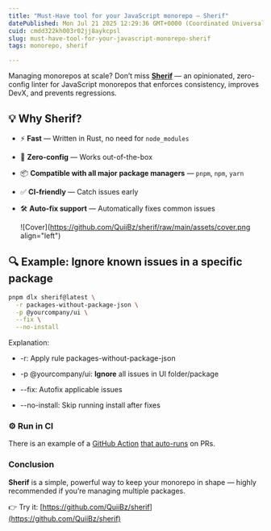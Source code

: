 ```yaml
---
title: "Must-Have tool for your JavaScript monorepo — Sherif"
datePublished: Mon Jul 21 2025 12:29:36 GMT+0000 (Coordinated Universal Time)
cuid: cmdd322kh003r02jj8aykcpsl
slug: must-have-tool-for-your-javascript-monorepo-sherif
tags: monorepo, sherif

---
```


Managing monorepos at scale? Don’t miss [**Sherif**](https://github.com/QuiiBz/sherif) — an opinionated, zero-config linter for JavaScript monorepos that enforces consistency, improves DevX, and prevents regressions.

## 💡 Why Sherif?

* ⚡ **Fast** — Written in Rust, no need for `node_modules`
    
* 🔧 **Zero-config** — Works out-of-the-box
    
* 📦 **Compatible with all major package managers** — `pnpm`, `npm`, `yarn`
    
* ✅ **CI-friendly** — Catch issues early
    
* 🛠️ **Auto-fix support** — Automatically fixes common issues
    
    ![Cover](https://github.com/QuiiBz/sherif/raw/main/assets/cover.png align="left")
    

## 🔍 Example: Ignore known issues in a specific package

```bash
pnpm dlx sherif@latest \
  -r packages-without-package-json \
  -p @yourcompany/ui \
  --fix \
  --no-install
```

Explanation:

* \-r: Apply rule packages-without-package-json
    
* \-p @yourcompany/ui: **Ignore** all issues in UI folder/package
    
* \--fix: Autofix applicable issues
    
* \--no-install: Skip running install after fixes
    

### **⚙️ Run in CI**

There is an example of a [GitHub Action](https://github.com/QuiiBz/sherif#github-actions-example) [that auto-runs](https://github.com/QuiiBz/sherif#github-actions-example) on PRs.

### Conclusion

**Sherif** is a simple, powerful way to keep your monorepo in shape — highly recommended if you’re managing multiple packages.

👉 Try it: [https://github.com/QuiiBz/sherif](https://github.com/QuiiBz/sherif)